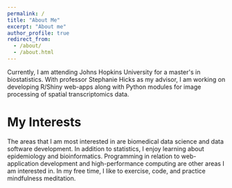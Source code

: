 ```yaml
---
permalink: /
title: "About Me"
excerpt: "About me"
author_profile: true
redirect_from: 
  - /about/
  - /about.html
---
```


Currently, I am attending Johns Hopkins University for a master's in biostatistics. With professor Stephanie Hicks as my advisor, I am working on developing R/Shiny web-apps along with Python modules for image processing of spatial transcriptomics data.

My Interests
======
The areas that I am most interested in are biomedical data science and data software development. In addition to statistics, I enjoy learning about epidemiology and bioinformatics. Programming in relation to web-application development and high-performance computing are other areas I am interested in. In my free time, I like to exercise, code, and practice mindfulness meditation.
